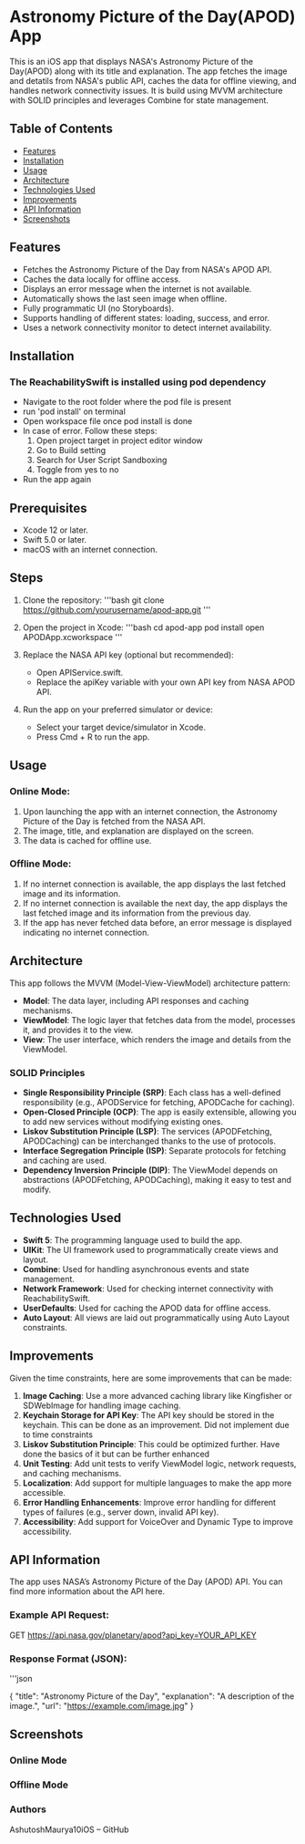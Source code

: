 # Astronomy Picture of the Day(APOD) App

This is an iOS app that displays NASA's Astronomy Picture of the Day(APOD) along with its title and explanation. The app fetches the image and detatils from NASA's public API, caches the data for offline viewing, and handles network connectivity issues. It is build using MVVM architecture with SOLID principles and leverages Combine for state management.

## Table of Contents
- [Features](#features)
- [Installation](#installation)
- [Usage](#usage)
- [Architecture](#architecture)
- [Technologies Used](#technologies-used)
- [Improvements](#improvements)
- [API Information](#api-information)
- [Screenshots](#screenshots)

## Features
- Fetches the Astronomy Picture of the Day from NASA's APOD API.
- Caches the data locally for offline access.
- Displays an error message when the internet is not available.
- Automatically shows the last seen image when offline.
- Fully programmatic UI (no Storyboards).
- Supports handling of different states: loading, success, and error.
- Uses a network connectivity monitor to detect internet availability.

## Installation

### The ReachabilitySwift is installed using pod dependency

- Navigate to the root folder where the pod file is present
- run 'pod install' on terminal
- Open workspace file once pod install is done 
- In case of error. Follow these steps:
	1. Open project target in project editor window
	2. Go to Build setting
	3. Search for User Script Sandboxing
	4. Toggle from yes to no
- Run the app again

## Prerequisites

- Xcode 12 or later.
- Swift 5.0 or later.
- macOS with an internet connection.

## Steps

1. Clone the repository:
	'''bash
	git clone https://github.com/yourusername/apod-app.git
	'''

2. Open the project in Xcode:
	'''bash
	cd apod-app
	pod install
	open APODApp.xcworkspace
	'''

3. Replace the NASA API key (optional but recommended):
	- Open APIService.swift.
	- Replace the apiKey variable with your own API key from NASA APOD API.

4. Run the app on your preferred simulator or device:
	- Select your target device/simulator in Xcode.
	- Press Cmd + R to run the app.


## Usage

### Online Mode:
1. Upon launching the app with an internet connection, the Astronomy Picture of the Day is fetched from the NASA API.
2. The image, title, and explanation are displayed on the screen.
3. The data is cached for offline use.

### Offline Mode:
1. If no internet connection is available, the app displays the last fetched image and its information.
2. If no internet connection is available the next day, the app displays the last fetched image and its information from the previous day.
3. If the app has never fetched data before, an error message is displayed indicating no internet connection.


## Architecture

This app follows the MVVM (Model-View-ViewModel) architecture pattern:
- **Model**: The data layer, including API responses and caching mechanisms.
- **ViewModel**: The logic layer that fetches data from the model, processes it, and provides it to the view.
- **View**: The user interface, which renders the image and details from the ViewModel.

### SOLID Principles

- **Single Responsibility Principle (SRP)**: Each class has a well-defined responsibility (e.g., APODService for fetching, APODCache for caching).
- **Open-Closed Principle (OCP)**: The app is easily extensible, allowing you to add new services without modifying existing ones.
- **Liskov Substitution Principle (LSP)**: The services (APODFetching, APODCaching) can be interchanged thanks to the use of protocols.
- **Interface Segregation Principle (ISP)**: Separate protocols for fetching and caching are used.
- **Dependency Inversion Principle (DIP)**: The ViewModel depends on abstractions (APODFetching, APODCaching), making it easy to test and modify.

## Technologies Used

- **Swift 5**: The programming language used to build the app.
- **UIKit**: The UI framework used to programmatically create views and layout.
- **Combine**: Used for handling asynchronous events and state management.
- **Network Framework**: Used for checking internet connectivity with ReachabilitySwift.
- **UserDefaults**: Used for caching the APOD data for offline access.
- **Auto Layout**: All views are laid out programmatically using Auto Layout constraints.


## Improvements

Given the time constraints, here are some improvements that can be made:

1. **Image Caching**: Use a more advanced caching library like Kingfisher or SDWebImage for handling image caching.
2. **Keychain Storage for API Key**: The API key should be stored in the keychain. This can be done as an improvement. Did not implement due to time constraints
2. **Liskov Substitution Principle**: This could be optimized further. Have done the basics of it but can be further enhanced
2. **Unit Testing**: Add unit tests to verify ViewModel logic, network requests, and caching mechanisms.
3. **Localization**: Add support for multiple languages to make the app more accessible.
4. **Error Handling Enhancements**: Improve error handling for different types of failures (e.g., server down, invalid API key).
5. **Accessibility**: Add support for VoiceOver and Dynamic Type to improve accessibility.

## API Information

The app uses NASA’s Astronomy Picture of the Day (APOD) API. You can find more information about the API here.

### Example API Request:

GET https://api.nasa.gov/planetary/apod?api_key=YOUR_API_KEY

### Response Format (JSON):
'''json

{
  "title": "Astronomy Picture of the Day",
  "explanation": "A description of the image.",
  "url": "https://example.com/image.jpg"
}

## Screenshots

### Online Mode
### Offline Mode

### Authors
AshutoshMaurya10iOS – GitHub


